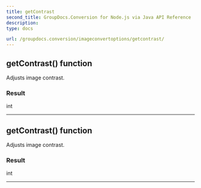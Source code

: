 ```yaml
---
title: getContrast
second_title: GroupDocs.Conversion for Node.js via Java API Reference
description: 
type: docs

url: /groupdocs.conversion/imageconvertoptions/getcontrast/
---
```


## getContrast()  function

 Adjusts image contrast.
 

### Result
int


---


## getContrast()  function

 Adjusts image contrast.
 

### Result
int


---


